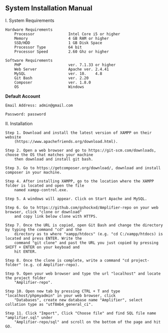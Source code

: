 ## System Installation Manual 

I. System Requirements
    
    Hardware Requirements
        Processor               Intel Core i5 or higher
        Memory                  4 GB RAM or higher
        SSD/HDD                 1 GB Disk Space
        Processor Type          64 bit
        Processor Speed         2.60 Ghz or higher

    Software Requirements
        PHP                     ver. 7.1.33 or higher
        Web Server              Apache ver. 2.4.41
        MySQL                   ver. 10.    4.8
        Git Bash                ver. 2.20
        Composer                ver. 1.8.0
        OS                      Windows

**Default Account**

	Email Address: admin@gmail.com

	Password: password

II. Installation

    Step 1. Download and install the latest version of XAMPP on their website
		(https://www.apachefriends.org/download.html).

    Step 2. Open a web browser and go to https://git-scm.com/downloads, choose the OS that matches your machine
		then download and install git bash.

    Step 3. Go to https://getcomposer.org/download/, download and install composer in your machine.

    Step 4. After installing XAMPP, go to the location where the XAMPP folder is located and open the file
        named xampp-control.exe.

    Step 5. A windows will appear. Click on Start Apache and MySQL.

    Step 6. Go to https://github.com/gshockxd/Amplifier-repo on your web browser, click "clone or download"
        and copy link below clone with HTTPS.

    Step 7. Once the URL is copied, open Git Bash and change the directory by typing the command "cd" and the
        directory as to where "xampp/htdocs" (e.g. "cd C:/xampp/htdocs) is located and press ENTER. Write the
        command "git clone" and past the URL you just copied by pressing SHIFT + ENTER on your keyboad and
        hit ENTER.

    Step 8. Once the clone is complete, write a command "cd project-folder" (e.g. cd Amplifier-repo).

    Step 9. Open your web browser and type the url "localhost" and locate the project folder
        "Amplifier-repo".

    Step 10. Open new tab by pressing CTRL + T and type "localhost/phpmyadmin" in your web browser, click
        "Databases", create new database name "Amplifier", select collation type as "utf8mb4_general_ci".
    
    Step 11. Click "Import", Click "Choose file" and find SQL file name "amplifier.sql" under
        "Amplifier-repo/sql" and scroll on the bottom of the page and hit GO.
